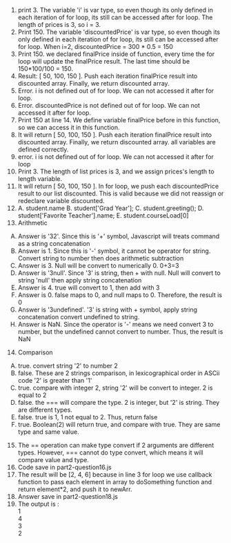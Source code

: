 1. print 3. The variable 'i' is var type, so even though its only defined in each iteration of for loop, its still can be accessed  after for loop. The length of prices is 3, so i = 3.
2. Print 150. The variable 'discountedPrice' is var type, so even though its only defined in each iteration of for loop, its still can be accessed  after for loop. When i=2, discountedPrice = 300 * 0.5 = 150
3. Print 150. we declared finalPrice inside of function, every time the for loop will update the finalPrice result. The last time should be 150*100/100 = 150.
4. Result: [ 50, 100, 150 ]. Push each iteration finalPrice result into discounted array. Finally, we return discounted array.
5. Error. i is not defined out of for loop. We can not accessed it after for loop.
6. Error. discountedPrice is not defined out of for loop. We can not accessed it after for loop.
7. Print 150 at line 14. We define variable finalPrice before in this function, so we can access it in this function.
8. It will return [ 50, 100, 150 ]. Push each iteration finalPrice result into discounted array. Finally, we return discounted array. all variables are defined correctly.
9. error. i is not defined out of for loop. We can not accessed it after for loop
10. Print 3. The length of list prices is 3, and we assign prices's length to length variable.
11. It will return [ 50, 100, 150 ]. In for loop, we push each discountedPrice result to our list discounted. This is valid because we did not reassign or redeclare variable discounted.
12. A. student.name B. student['Grad Year']; C. student.greeting(); D. student['Favorite Teacher'].name; E. student.courseLoad[0]
13. Arithmetic
<ol type="A">
  <li>Answer is '32'. Since this is '+' symbol, Javascript will  treats command as a string concatenation</li>
  <li>Answer is 1. Since this is '-' symbol, it cannot be operator for string. Convert string to number then does arithmetic subtraction</li>
  <li>Answer is 3. Null will be convert to numerically 0. 0+3=3</li>
  <li>Answer is '3null'. Since '3' is string, then + with null. Null will convert to string 'null' then apply string concatenation</li> 
  <li>Answer is 4. true will convert to 1, then add with 3</li> 
  <li>Answer is 0. false maps to 0, and null maps to 0. Therefore, the result is 0</li> 
  <li>Answer is '3undefined'. '3' is string with + symbol, apply string concatenation convert undefined to string.</li> 
  <li>Answer is NaN. Since the operator is '-' means we need convert 3 to number, but the undefined cannot convert to number. Thus, the result is NaN</li> 
</ol>

14. Comparison
<ol type="A">
  <li>true. convert string '2' to number 2</li>
  <li>false. These are 2 strings comparison, in lexicographical order in ASCii code '2' is greater than '1'  </li>
  <li>true. compare with integer 2, string '2' will be convert to integer. 2 is equal to 2</li>
  <li>false. the === will compare the type. 2 is integer, but '2' is string. They are different types.</li> 
  <li>false. true is 1, 1 not equal to 2. Thus, return false</li> 
  <li>true. Boolean(2) will return true, and compare with true. They are same type and same value.</li> 
</ol>

15.  The == operation can make type convert if 2 arguments are different types. However, === cannot do type convert, which means it will compare value and type.
16.  Code save in part2-question16.js
17.  The result will be [2, 4, 6] because in line 3 for loop we use callback function to pass each element in array to doSomething function and return element*2, and push it to newArr. 
18.  Answer save in part2-question18.js
19.  The output is : <br>
1<br>
4<br>
3<br>
2<br>



  